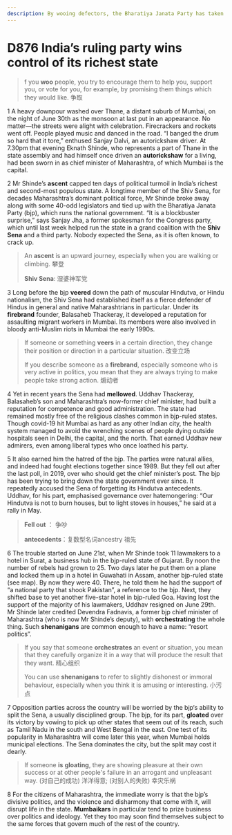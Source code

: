 ```yaml
---
description: By wooing defectors, the Bharatiya Janata Party has taken Maharashtra
---
```


# D876 India’s ruling party wins control of its richest state
> f you **woo** people, you try to encourage them to help you, support you, or vote for you, for example, by promising them things which they would like. 争取
 > 

1 A heavy downpour washed over Thane, a distant suburb of Mumbai, on the night of June 30th as the monsoon at last put in an appearance. No matter—the streets were alight with celebration. Firecrackers and rockets went off. People played music and danced in the road. “I banged the drum so hard that it tore,” enthused Sanjay Dalvi, an autorickshaw driver. At 7.30pm that evening Eknath Shinde, who represents a part of Thane in the state assembly and had himself once driven an **autorickshaw** for a living, had been sworn in as chief minister of Maharashtra, of which Mumbai is the capital.

2 Mr Shinde’s **ascent** capped ten days of political turmoil in India’s richest and second-most populous state. A longtime member of the Shiv Sena, for decades Maharashtra’s dominant political force, Mr Shinde broke away along with some 40-odd legislators and tied up with the Bharatiya Janata Party (bjp), which runs the national government. “It is a blockbuster surprise,” says Sanjay Jha, a former spokesman for the Congress party, which until last week helped run the state in a grand coalition with the **Shiv Sena** and a third party. Nobody expected the Sena, as it is often known, to crack up.

> An **ascent** is an upward journey, especially when you are walking or climbing. 攀登
>
> **Shiv Sena**: 湿婆神军党
>

3 Long before the bjp **veered** down the path of muscular Hindutva, or Hindu nationalism, the Shiv Sena had established itself as a fierce defender of Hindus in general and native Maharashtrians in particular. Under its **firebrand** founder, Balasaheb Thackeray, it developed a reputation for assaulting migrant workers in Mumbai. Its members were also involved in bloody anti-Muslim riots in Mumbai the early 1990s.

> If someone or something **veers** in a certain direction, they change their position or direction in a particular situation. 改变立场
>
> If you describe someone as a **firebrand**, especially someone who is very active in politics, you mean that they are always trying to make people take strong action. 煽动者
>

4 Yet in recent years the Sena had **mellowed**. Uddhav Thackeray, Balasaheb’s son and Maharashtra’s now-former chief minister, had built a reputation for competence and good administration. The state had remained mostly free of the religious clashes common in bjp-ruled states. Though covid-19 hit Mumbai as hard as any other Indian city, the health system managed to avoid the wrenching scenes of people dying outside hospitals seen in Delhi, the capital, and the north. That earned Uddhav new admirers, even among liberal types who once loathed his party.

5 It also earned him the hatred of the bjp. The parties were natural allies, and indeed had fought elections together since 1989. But they fell out after the last poll, in 2019, over who should get the chief minister’s post. The bjp has been trying to bring down the state government ever since. It repeatedly accused the Sena of forgetting its Hindutva antecedents. Uddhav, for his part, emphasised governance over hatemongering: “Our Hindutva is not to burn houses, but to light stoves in houses,” he said at a rally in May.

> **Fell out** ： 争吵
>
> **antecedents**：复数型名词ancestry 祖先
>

6 The trouble started on June 21st, when Mr Shinde took 11 lawmakers to a hotel in Surat, a business hub in the bjp-ruled state of Gujarat. By noon the number of rebels had grown to 25. Two days later he put them on a plane and locked them up in a hotel in Guwahati in Assam, another bjp-ruled state (see map). By now they were 40.
There, he told them he had the support of “a national party that shook Pakistan”, a reference to the bjp. Next, they shifted base to yet another five-star hotel in bjp-ruled Goa. Having lost the support of the majority of his lawmakers, Uddhav resigned on June 29th. Mr Shinde later credited Devendra Fadnavis, a former bjp chief minister of Maharashtra (who is now Mr Shinde’s deputy), with **orchestrating** the whole thing. Such **shenanigans** are common enough to have a name: “resort politics”.

> If you say that someone **orchestrates** an event or situation, you mean that they carefully organize it in a way that will produce the result that they want. 精心组织
>
> You can use **shenanigans** to refer to slightly dishonest or immoral behaviour, especially when you think it is amusing or interesting. 小污点
>

7 Opposition parties across the country will be worried by the bjp‘s ability to split the Sena, a usually disciplined group. The bjp, for its part, **gloated** over its victory by vowing to pick up other states that seem out of its reach, such as Tamil Nadu in the south and West Bengal in the east. One test of its popularity in Maharashtra will come later this year, when Mumbai holds municipal elections. The Sena dominates the city, but the split may cost it dearly.

> If someone **is** **gloating**, they are showing pleasure at their own success or at other people's failure in an arrogant and unpleasant way. (对自己的成功) 洋洋得意; (对别人的失败) 幸灾乐祸
>

8 For the citizens of Maharashtra, the immediate worry is that the bjp’s divisive politics, and the violence and disharmony that come with it, will disrupt life in the state. **Mumbaikars** in particular tend to prize business over politics and ideology. Yet they too may soon find themselves subject to the same forces that govern much of the rest of the country.

